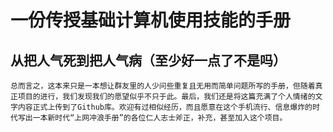 # 一份传授基础计算机使用技能的手册
## 从把人气死到把人气病（至少好一点了不是吗）
    总而言之，这本来只是一本想让群友里的人少问些重复且无用而简单问题所写的手册，但随着真正项目的进行，我们发现我们的愿望似乎不只于此。最后，我们还是将这篇充满了个人情绪的文字内容正式上传到了Github库。欢迎有过相似经历，而且愿意在这个手机流行、信息爆炸的时代写出一本新时代“上网冲浪手册”的各位仁人志士斧正，补充，甚至加入这个项目。
